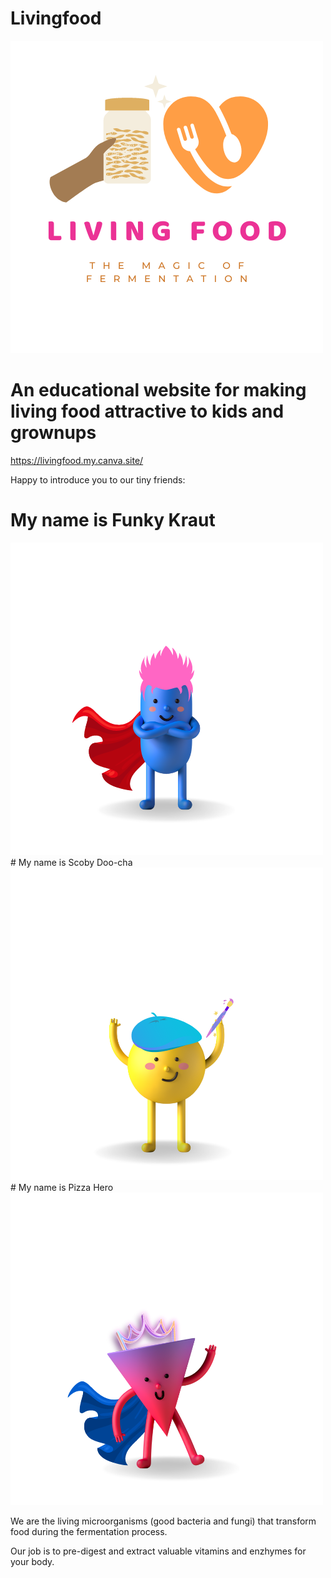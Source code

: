 # Livingfood
![](images/living_food_logo_transparent.png)

# An educational website for making living food attractive to kids and grownups
https://livingfood.my.canva.site/

Happy to introduce you to our tiny friends:
# My name is Funky Kraut
<img src="images/Funky.png" width="500">
# My name is Scoby Doo-cha
<img src="images/Scooby.png" width="500">
# My name is Pizza Hero
<img src="images/Pizza.png" width="500">

We are the living microorganisms (good bacteria and fungi) that transform food during the fermentation process.

Our job is to pre-digest and extract valuable vitamins and enzhymes for your body.
